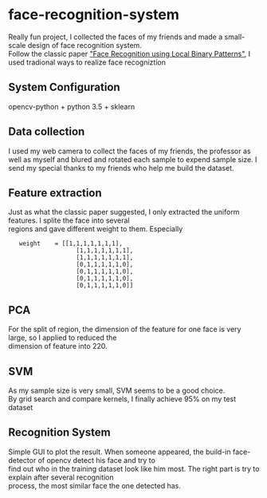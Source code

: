 # face-recognition-system
Really fun project, I collected the faces of my friends and made a small-scale design of face recognition system.  
Follow the classic paper ["Face Recognition using Local Binary Patterns"](https://globaljournals.org/GJCST_Volume13/1-Face-Recognition-using-Local.pdf), I used tradional ways to realize face recogniztion
      
## System Configuration
opencv-python + python 3.5 + sklearn

## Data collection
I used my web camera to collect the faces of my friends, the professor as well as myself and blured and rotated 
each sample to expend sample size. I send my special thanks to my friends who help me build the dataset.
      
## Feature extraction
Just as what the classic paper suggested, I only extracted the uniform features. I splite the face into several        
regions and gave different weight to them.
Especially 

       weight    = [[1,1,1,1,1,1,1],
                       [1,1,1,1,1,1,1],
                       [1,1,1,1,1,1,1],
                       [0,1,1,1,1,1,0],
                       [0,1,1,1,1,1,0],
                       [0,1,1,1,1,1,0],
                       [0,1,1,1,1,1,0]]


## PCA
For the split of region, the dimension of the feature for one face is very large, so I applied to reduced the   
dimension of feature into 220.

## SVM
As my sample size is very small, SVM seems to be a good choice.       
By grid search and compare kernels, I finally achieve 95% on my test dataset

## Recognition System
Simple GUI to plot the result. When someone appeared, the build-in face-detector of opencv detect his face and try to     
find out who in the training dataset look like him most. The right part is try to explain after several recognition      
process, the most similar face the one detected has.
